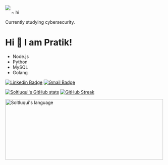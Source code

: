 <img align="left" src="https://images.vexels.com/media/users/3/260938/isolated/lists/fb69cbfbe9d5be3a276c4b5d7f97074e-blue-raven-bird.png">


~ hi

Currently studying cybersecurity.

# Hi 👋 I am Pratik! 
- Node.js
- Python
- MySQL
- Golang

[![Linkedin Badge](https://img.shields.io/badge/-LinkedIn-blue?style=flat-square&logo=Linkedin&logoColor=white&link=https://www.linkedin.com/in/soltluq/)](https://www.linkedin.com/in/soltluq/)
[![Gmail Badge](https://img.shields.io/badge/-Gmail-d14836?style=flat-square&logo=Gmail&logoColor=white&link=mail@ysoltluquiluizfernando@gmail.com)](mailto:mail@ysoltluquiluizfernando@gmail.com)

[![Soltluqui's GitHub stats](https://github-readme-stats.vercel.app/api?username=Soltluqui)](https://github.com/Soltluqui/github-readme-stats)
[![GitHub Streak](https://github-readme-streak-stats.herokuapp.com?user=Soltluqui&theme=transparent&hide_border=true)](https://git.io/streak-stats)

 <div>
  <img align="middle" src="https://github-readme-stats.vercel.app/api/top-langs?username=Soltluqui&langs_count=10&show_icons=true&locale=en&layout=compact&theme=light" alt="Soltluqui's language" height="192px"  width="500px"/>
</div>
